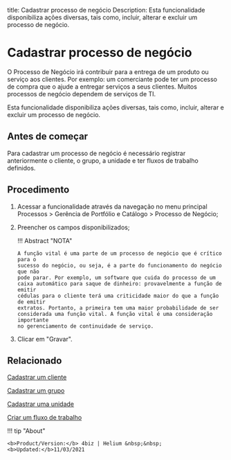 title: Cadastrar processo de negócio
Description: Esta funcionalidade disponibiliza ações diversas, tais como, incluir, alterar e excluir um processo de negócio.
# Cadastrar processo de negócio

O Processo de Negócio irá contribuir para a entrega de um produto ou serviço aos
clientes. Por exemplo: um comerciante pode ter um processo de compra que o ajude
a entregar serviços a seus clientes. Muitos processos de negócio dependem de
serviços de TI.

Esta funcionalidade disponibiliza ações diversas, tais como, incluir, alterar e
excluir um processo de negócio.

Antes de começar
--------------------

Para cadastrar um processo de negócio é necessário registrar anteriormente o
cliente, o grupo, a unidade e ter fluxos de trabalho definidos.

Procedimento
----------------

1.  Acessar a funcionalidade através da navegação no menu principal Processos \>
    Gerência de Portfólio e Catálogo \> Processo de Negócio;

2.  Preencher os campos disponibilizados;

    !!! Abstract "NOTA"

        A função vital é uma parte de um processo de negócio que é crítico para o
        sucesso do negócio, ou seja, é a parte do funcionamento do negócio que não
        pode parar. Por exemplo, um software que cuida do processo de um
        caixa automático para saque de dinheiro: provavelmente a função de emitir
        cédulas para o cliente terá uma criticidade maior do que a função de emitir
        extratos. Portanto, a primeira tem uma maior probabilidade de ser
        considerada uma função vital. A função vital é uma consideração importante
        no gerenciamento de continuidade de serviço.  

3.  Clicar em "Gravar".


Relacionado
-------

[Cadastrar um cliente](/pt-br/4biz-helium/processes/portfolio-and-catalog/configuration/register-client.html)

[Cadastrar um grupo](/pt-br/4biz-helium/initial-settings/access-settings/user/register-groups.html)

[Cadastrar uma unidade](/pt-br/4biz-helium/platform-administration/region-and-language/register-unit.html)

[Criar um fluxo de trabalho](/pt-br/4biz-helium/tracker/use/create-flow.html)


<!-- <i class='fa fa-youtube-play  fa-2x' style='color:#97ce17;vertical-align: middle;'> </i> [Video Library](https://www.youtube.com/playlist?list=PLB5qK2uzf2RPUBXWp7r7A0YUQY07qkSrO)'
-->
!!! tip "About"

    <b>Product/Version:</b> 4biz | Helium &nbsp;&nbsp;
    <b>Updated:</b>11/03/2021
